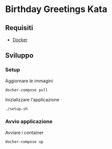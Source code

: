 # Birthday Greetings Kata

## Requisiti

* [Docker](https://docs.docker.com)

## Sviluppo

### Setup

Aggiornare le immagini

```bash
docker-compose pull
```

Inizializzare l'applicazione

```bash
./setup.sh
```

### Avvio applicazione

Avviare i container

```bash
docker-compose up
```